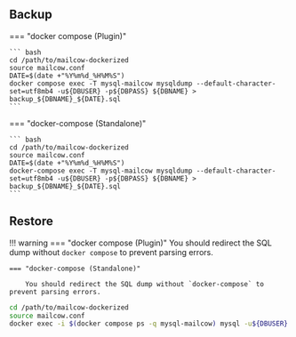 ## Backup

=== "docker compose (Plugin)"

    ``` bash
    cd /path/to/mailcow-dockerized
    source mailcow.conf
    DATE=$(date +"%Y%m%d_%H%M%S")
    docker compose exec -T mysql-mailcow mysqldump --default-character-set=utf8mb4 -u${DBUSER} -p${DBPASS} ${DBNAME} > backup_${DBNAME}_${DATE}.sql
    ```

=== "docker-compose (Standalone)"

    ``` bash
    cd /path/to/mailcow-dockerized
    source mailcow.conf
    DATE=$(date +"%Y%m%d_%H%M%S")
    docker-compose exec -T mysql-mailcow mysqldump --default-character-set=utf8mb4 -u${DBUSER} -p${DBPASS} ${DBNAME} > backup_${DBNAME}_${DATE}.sql
    ```

## Restore

!!! warning
    === "docker compose (Plugin)"
        You should redirect the SQL dump without `docker compose` to prevent parsing errors.

    === "docker-compose (Standalone)"

        You should redirect the SQL dump without `docker-compose` to prevent parsing errors.

``` bash
cd /path/to/mailcow-dockerized
source mailcow.conf
docker exec -i $(docker compose ps -q mysql-mailcow) mysql -u${DBUSER} -p${DBPASS} ${DBNAME} < backup_file.sql
```